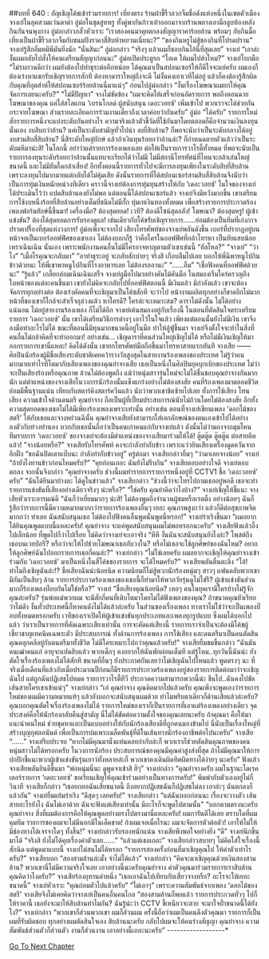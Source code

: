 ##บทที่ 640 : อัญเชิญโค้ชเข้าร่วมรายการ!
เที่ยงตรง
ร้านผ้าขี้ริ้วลวกจิ้มชื่อดังแห่งหนึ่งในเขตตัวเมือง จางเย่ในลุคสวมแว่นตาดำ อู๋ม่อในชุดสูทหรู ทั้งคู่พากันก้าวเท้าออกมาจากร้านพลางเอามือลูบท้องหลังกินกันจนพุงกาง
อู๋ม่อกล่าวกลั้วหัวเราะ “เราสองคนมาคุยตกลงสัญญาราคาร้อยล้าน พร้อมๆ กับกินมื้อเที่ยงเป็นผ้าขี้ริ้วลวกจิ้มกับขนมปังราคาสี่สิบห้าหยวนเนี่ยนะ?”
“ของกินหรูไม่สู้ของกินที่โปรดปราน” จางเย่รู้สึกอิ่มหมีพีมันยิ่งนัก
“นั่นสินะ” อู๋ม่อกล่าว “จริงๆ แล้วผมก็ชอบกินไอ้นี่ที่สุดเลย”
จางเย่ “เอาล่ะ งั้นผมกลับไปสั่งให้คนเตรียมสัญญาก่อนนะ”
อู๋ม่อเปิดประตูรถ “โอเค ให้ผมไปส่งไหม?”
จางเย่โบกมือ “ไม่รบกวนดีกว่า ผมยังต้องไปทำธุระต่ออีกหน่อย ได้คุณมาเป็นสปอนเซอร์ให้ก็ดีใจจะแย่ครับ ผมเองก็ต้องเร่งหาแขกรับเชิญรายการสักที ต้องหาดาราใหญ่ถึงจะดี ไม่งั้นคงเอาเวทีไม่อยู่ แล้วก็คงต้องรู้สึกผิดกับคุณที่อุตส่าห์ให้สปอนเซอร์ร้อยล้านนี่มาแน่ๆ”
ก่อนไปอู๋ม่อกล่าว “งั้นเรื่องโฆษณาผมยกให้คุณจัดการเลยนะครับ?”
“ไม่มีปัญหา” จางไม่ขัดข้อง “ผมจะคิดให้เสร็จก่อนอัดรายการ พอถึงตอนฉายโฆษณาของคุณ แค่ใส่สโลแกน ‘เบรนโกลด์ ผู้สนับสนุน เดอะวอยซ์’ เพิ่มเข้าไป พวกเราจะได้ช่วยกันกระจายโฆษณา ส่วนรายละเอียดการร่วมงานเดี๋ยวถึงเวลาค่อยว่ากันครับ”
อู๋ม่อ “ได้ครับ”
รายการใหม่สักรายการหนึ่งจะแบ่งระดับกันอย่างไร ความจริงแล้วตัวชี้วัดที่ใช้กันมาโดยตลอดก็คือจำนวนเงินลงทุนนั่นเอง
งบสิบกว่าล้าน? แค่เป็นระดับสามัญทั่วไปน่า
งบยี่สิบล้าน? ก็พอจะนับว่าเป็นระดับกลางได้อยู่
งบสามสิบสี่สิบล้าน? นี่สิระดับใหญ่ยักษ์
แล้วถ้าเงินทุนร้อยกว่าล้านล่ะ? ก็กำหนดตายตัวแล้วว่าเป็นระดับมหึมาน่ะสิ! ในโลกนี้ อย่าว่าแต่รายการร้องเพลงเลย ต่อให้เป็นรายการวาไรตี้ทั้งหมด ที่พอจะนับเป็นรายการลงทุนระดับร้อยกว่าล้านนั้นแทบจะเรียกได้ว่าไม่มี ไม่มีสถานีโทรทัศน์ที่ไหนจะกล้าเล่นใหญ่ขนาดนี้ และไม่มีทีมใดกล้าเสี่ยง! อีกทั้งตอนนี้รายการทั่วไปจะมีการลงทุนเพียงในระดับสิบยี่สิบล้าน เพราะลงทุนไปมากมายแต่กลับได้ไม่คุ้มเสีย ดังนั้นรายการที่ได้สปอนเซอร์สามสิบสี่สิบล้านจึงนับว่าเป็นการทุ่มเงินหนักหน่วงทีเดียว
คราวนี้จางเย่ต้องการทุ่มทุนสร้างให้กับ ‘เดอะวอยซ์’ ในใจของจางเย่ได้ประเมินไว้ว่า แปดสิบล้านคงยังไม่พอ แต่ตอนนี้ได้สปอนเซอร์แล้ว จางเย่จึงมีหวังมากขึ้น เขาเตรียมการใช้งบหนึ่งร้อยยี่สิบล้านอย่างเต็มที่ชนิดไม่มีกั๊ก ทุ่มเทเงินทองทั้งหมด เพื่อสร้างรายการประกวดร้องเพลงฟอร์มยักษ์นี้ขึ้นมา!
เครื่องมือ? ต้องสุดยอด!
เวที? ต้องดีไซน์สุดอลัง!
โฆษณา? ต้องสุดหรู!
ผู้เข้าแข่งขัน? ต้องได้สุดยอดการรับรองดูแล!
เช่นเดียวกับโค้ชรับเชิญรายการ…...ย่อมต้องเป็นทีมที่เก่งกาจปราดเปรื่องที่สุดแห่งวงการ!
อู๋ม่อเพิ่งจะจากไป เสียงโทรศัพท์ของจางเย่พลันดังขึ้น เบอร์ที่ปรากฏอยู่บนหน้าจอเป็นเบอร์ออฟฟิศของเขาเอง ไม่ต้องบอกก็รู้ ว่าคือใครในออฟฟิศที่กล้าโทรหา เป็นยัยแสบน้อย เหราเฉินเฉิน นั่นเอง เพราะพนักงานคนอื่นไม่มีใครอาจหาญตามตัวเขาเช่นนี้
“ฮัลโหล?”
“จางเย่”
“ว่าไง”
“เมื่อไรคุณจะกลับมา”
“อาทำธุระอยู่ จะกลับสักบ่ายๆ จริงสิ เกือบลืมไปเลย บอกให้พี่ฉีพาหนูไปกินข้าวด้วยนะ ให้พี่เขาพาหนูไปกินที่โรงอาหารเลย ไม่ต้องรออานะ”
“......อืม”
“เชื่อฟังคนที่ออฟฟิศด้วยนะ”
“รู้แล้ว”
เกลี้ยกล่อมเฉินเฉินเสร็จ จางเย่ถูมือไปมาอย่างคันไม้คันมือ ในสมองเริ่มใคร่ครวญถึงใบหน้าของแต่ละคนขึ้นมา เขายังไม่คิดจะกลับไปที่ออฟฟิศตอนนี้ มีเงินแล้ว มีกำลังแล้ว เขาจะต้องจัดการทุกอย่างต่อ ต้องเร่งคัดคนที่จะเชิญมาเป็นโค้ชสักที จะว่าไป หน้างานผลิตทุกอย่างก็ขาดอีกไม่มาก หน้าที่ของเขาก็ใกล้จะสำเร็จลุล่วงแล้ว
หาใครดี?
ใครล่ะจะเหมาะสม?
ดาราไม่ดังนั้น ไม่ได้อย่างแน่นอน ไม่อยู่สายงานร้องเพลง ก็ไม่ได้อีก
จางเย่เค้นสมองอยู่กับเรื่องนี้ ในตอนที่ตัดสินใจตระเตรียมรายการ ‘เดอะวอยซ์’ นั้น เขาได้เตรียมวิธีการต่างๆ เอาไว้ในใจแล้ว เพียงแต่ตอนนั้นยังไม่มีเงิน เขาจึงลงมือทำอะไรไม่ได้ ขณะที่ตอนนี้มีทุนมากขนาดนี้อยู่ในมือ ทำให้อู้ฟู่ขึ้นมา จางเย่จึงตั้งใจจะทำในสิ่งที่คนอื่นไม่กล้าคิดที่จะทำออกมา!
อย่างเช่น... เชิญดาราที่คนส่วนใหญ่เชิญไม่ได้ หรือไม่มีเงินเชิญให้มาออกรายการเขานี่แหละ!
คิดได้ดังนั้น เขายกโทรศัพท์มือถือขึ้นมาโทรหาสายแรกทันที
จางเสีย —— ศิลปินนักร้องผู้มีชื่อเสียงระดับชาติเคยคว้ารางวัลสูงสุดในสายงานร้องเพลงของประเทศ ไม่รู้ว่าคนมากมายเท่าไรที่โตมากับเสียงเพลงของคุณย่าจางเสีย เธอเป็นหนึ่งในศิลปินยุคบุกเบิกของประเทศ ไม่ว่าจะเป็นเสียงร้องหรือคุณภาพ ล้วนไม่ต้องพูดถึง แม้ว่าหนุ่มสาวรุ่นใหม่จะไม่ได้ชื่นชอบคุณย่าจางกันมากนัก แต่ตำแหน่งของจางเสียในวงการนักร้องนั้นแข็งแกร่งอย่างไม่ต้องสงสัย คนที่ร้องเพลงมาตลอดชีวิต ย่อมมีพื้นฐานแน่น เทียบกับสตาร์คิงสตาร์ควีนแล้ว นับว่าพวกเขาชิดซ้ายไปเลย ทั้งการใช้เสียง โทนเสียง ความเข้าใจด้านดนตรี คุณย่าจาง ถือเป็นผู้ที่เปี่ยมประสบการณ์นับไม่ถ้วนโดยไม่ต้องสงสัย อีกทั้งความสุดยอดของเธอไม่ได้มีเพียงร้องเพลงเพราะเท่านั้น อย่างเช่น ตอนที่จางเย่เขียนเพลง ‘ดอกไม้ของสตรี’ ให้กับเธอและจางหย่วนฉีนั้น คุณย่าจางเสียยังสามารถใส่เอกลักษณ์ของตนเองเข้าไปได้อย่างลงตัวกับท่วงทำนอง บวกกับเธอนั้นถือว่าเป็นคนเก่าคนแก่กับจางเย่แล้ว ดังนั้นไม่ว่ามองจากมุมไหน ทีมรายการ ‘เดอะวอยซ์’ ของจางเย่จะต้องมีตำแหน่งของจางเสียมาร่วมให้ได้!
ตู๊ดตู๊ด
ตู๊ดตู๊ด
ต่อสายติดแล้ว!
“จางน้อยหรือ?” จางเสียรับโทรศัพท์ คงจะกำลังทำกับข้าว เพราะแว่วยินเสียงเครื่องดูดควันจากอีกฝั่ง “ขอฉันปิดเตาแป๊บนะ กำลังทำกับข้าวอยู่”
ครู่ต่อมา
จางเสียกล่าวยิ้มๆ “ว่ามาเลยจางน้อย”
จางเย่ “ถ้ายังไงทานข้าวก่อนไหมครับ?”
“คุยก่อนเถอะ ฉันยังไม่รีบกิน” จางเสียตอบอย่างใจดี
จางเย่ตอบตกลง จากนั้นจึงกล่าว “คุณย่าจางครับ ช่วงนี้ผมทำรายการรายการหนึ่งอยู่ที่ CCTV1 ชื่อ ‘เดอะวอยซ์’ ครับ”
“ฉันได้ยินมาบ้างละ ได้ดูในข่าวแล้ว” จางเสียกล่าว “ช่วงนี้ว่าจะโทรไปถามเธออยู่พอดี เธอจะทำรายการแข่งขันที่เสียงอย่างเดียวจริงๆ น่ะหรือ?”
“ใช่ครับ คุณย่าคิดว่าไงบ้าง?” จางเย่เชิญให้ชี้แนะ
จางเสียหัวเราะอารมณ์ดี “ฉันก็ว่าเยี่ยมมากๆ น่ะสิ! ไม่ต้องพูดถึงจำนวนผู้ชมหรือเรตติ้ง อย่างน้อยๆ ฉันก็รู้สึกว่ารายการนี้มีความหมายมากกว่ารายการร้องเพลงอื่นๆ เยอะ คุณภาพสูงกว่า แล้วก็ดีต่อสุขภาพจิตมากกว่า ทำเลย ฉันสนับสนุนเธอ ไม่ต้องไปฟังคนอื่นพูดนั่นพูดนี่หรอก!”
จางเย่ร่าเริงขึ้นมา “ผมอยากได้ยินคุณพูดแบบนี้แหละครับ! คุณย่าจาง จะแค่พูดสนับสนุนผมไม่พอหรอกนะครับ”
จางเสียฟังแล้วอึ้งไปเล็กน้อย ที่พูดไปก็ว่าไปเรื่อย ไม่คิดว่าจางเย่จะเอาจริง “หึหึ งั้นฉันจะสนับสนุนยังไงล่ะ? โพสต์ถึงเธอบนเวยป๋อรึ? หรือว่าจะให้ไปช่วยโฆษณาเธอกับวงใน? หรือไม่เธอจะใช้ลูกศิษย์ของฉันไหม? อยากให้ลูกศิษย์ฉันไปออกรายการเธอกี่คนล่ะ?”
จางเย่กล่าว “ไม่ใช่เลยครับ ผมอยากจะเชิญให้คุณย่าจางเข้าร่วมกับ ‘เดอะวอยซ์’ มาเป็นหนึ่งในสี่โค้ชของรายการ จะได้ไหมครับ?”
จางเสียพลันตื่นตะลึง “โอ้! ทำไมถึงเชิญฉันล่ะ!? ชื่อเสียงฉันน่ะน้อยนิด ความนิยมก็ไม่สู้พวกนักร้องหนุ่มๆ สาวๆ แฟนคลับพวกเขามีกันเป็นสิบๆ ล้าน รายการประกวดร้องเพลงของเธอนี้ก็ทำมาให้พวกวัยรุ่นดูไม่ใช่รึ? ผู้เข้าแข่งขันส่วนมากก็ร้องเพลงป๊อบกันไม่ใช่หรือ?”
จางเย่ “ชื่อเสียงคุณน้อยนิด? เหอๆ คนในยุคเรามีใครบ้างไม่รู้จักคุณล่ะครับ? รุ่นพ่อแม่พวกผม จะมีสักกี่คนที่เติบโตมาโดยไม่ได้ฟังเพลงของคุณ? ถ้าขนาดคุณยังเรียกว่าไม่ดัง งั้นทั่วประเทศนี้ก็หาคนดังไม่ได้แล้วล่ะครับ ในส่วนของเรื่องเพลง ทางเราไม่ใช่ว่าจะเป็นเพลงป๊อบทั้งหมดหรอกครับ เวทีของเราเปิดให้ผู้เข้าแข่งขันทุกประเภทและเพลงทุกรูปแบบ ซึ่งผมได้บอกไปแล้ว ว่าเราเป็นรายการที่คัดเฉพาะเสียงเท่านั้น การจะคัดแต่เสียงนี้ รายการเราจำเป็นจะต้องมีโค้ชผู้เชี่ยวชาญเทคนิคเฉพาะตัว มีประสบการณ์ ทั้งด้านการร้องเพลง การใช้เสียง และดนตรีมาเป็นคนตัดสิน คุณคลุกคลีอยู่กับดนตรีมาทั้งชีวิต ไม่มีใครเหมาะไปกว่าคุณแล้วครับ!”
จางเสียยิ้มขมขื่นกล่าว “ฉันมันคนเฒ่าคนแก่ อายุจะแปดสิบแล้ว พวกเด็กๆ คงอยากให้ฉันพักผ่อนเต็มที แต่รู้ไหม..ทุกวันนี้ฉันน่ะ ยังตัดใจเรื่องร้องเพลงไม่ได้สักที ขนาดที่อื่นๆ ยังประกาศกันเลยว่าไม่เชิญฉันไปไหนแล้ว พูดตรงๆ นะ ที่จริงเมื่อเดือนที่แล้วกับเมื่อประมาณปีก่อนก็มีรายการประกวดร้องเพลงอยู่สองรายการติดต่อมาว่าจะเชิญฉันไป แต่ถูกฉันปฏิเสธไปหมด รายการวาไรตี้ทีวี ประกวดความสามารถพวกนี้น่ะ ขืนไป..ฉันคงไปขัดเส้นสายใครเขาเข้าแน่ๆ”
จางเย่กล่าว “เอ๋ คุณย่าจาง คุณคิดมากไปแล้วครับ คุณเพิ่งจะพูดเองว่ารายการใหม่ของผมมีความหมายแท้ๆ แล้วยังบอกจะสนับสนุนผมด้วย ทำไมพริบตาเดียวก็ค้านเสียแล้วล่ะครับ? คุณบอกคุณตัดใจเรื่องร้องเพลงไม่ได้ รายการใหม่ของเราก็เป็นรายการที่เอาแต่ร้องเพลงอย่างเดียว จุดประสงค์คือให้นักร้องกลับคืนสู่สามัญ นี่ไม่ได้ขัดต่อความตั้งใจของคุณเลยนะครับ ถ้าคุณมา คือให้มาแนะนำคนใหม่ ช่วยขุดหาและเป็นแบบอย่างให้กับนักร้องเสียงดีที่ถูกคนมองข้ามไป นี่นับเป็นเรื่องใหญ่ที่สร้างบุญกุศลอนันต์ เพื่อเป็นการบ่มเพาะเมล็ดพันธุ์ที่ดีในเส้นทางนักร้องอาชีพต่อไปนะครับ”
จางเสีย “......”
จางเย่รีบประจบ “หากไม่มีคุณมานั่งแท่นคอยกำกับล่ะก็ พวกเราก็ช่วยตัดสินคุณภาพของคนหนุ่มสาวไม่ได้หรอกครับ ในวงการนักร้อง ประสบการณ์ของคุณมีคุณค่าสูงส่งที่สุด ถ้าไม่มีคุณมาให้การปกปักชี้แนะพวกผู้เข้าแข่งขันรุ่นเยาว์ทั้งหลายล่ะก็ พวกเขาคงเดินผิดทิศผิดทางได้ง่ายๆ นะครับ”
ฟังแล้วจางเสียพลันยินดีขึ้นมา “พ่อหนุ่มนี่นะ ดูพูดจาเข้าสิ ฮิๆ”
จางเย่กล่าว “คุณย่าจางครับ ผมในฐานะไดเรคเตอร์รายการ ‘เดอะวอยซ์’ ขอเรียนเชิญให้คุณเข้าร่วมอย่างเป็นทางการครับ!”
พึมพำกับตัวเองอยู่ไม่กี่วินาที จางเสียก็กล่าว “เธอยกยอฉันเสียขนาดนี้ ถึงอยากปฏิเสธฉันก็ปฏิเสธไม่ลง เอาล่ะๆ ฉันตกลงก็แล้วกัน”
จางเย่ยิ้มแย้มร่าเริง “ดีสุดๆ เลยครับ!”
จางเสียกล่าว “แต่ฉันบอกก่อนนะ เรื่องจะวางตัว เส้นสายอะไรยังไง ฉันไม่เอาด้วย ฉันจะฟังแต่เสียงเท่านั้น มีอะไรก็จะพูดไปตามนั้น”
“บอกตามตรงนะครับคุณย่าจาง สิ่งที่ผมต้องการคือให้คุณพูดอย่างตรงไปตรงมานี่แหละครับ! ผมการันตีได้เลย ตราบใดที่ผมคุมทีม รายการของผมจะไม่มีนอกมีในเด็ดขาด! ถ้าผมเจอเมื่อไรนะ ผมจะจัดการตัวต่อตัว! เอาให้ไม่ให้มีช่องทางได้เจรจาใดๆ ทั้งสิ้น!” จางเย่กล่าวรับรองหนักแน่น
จางเสียพึงพอใจอย่างยิ่ง “ดี”
จางเย่นึกขึ้นมาได้ “จริงสิ ยังไม่ได้คุยเรื่องค่าตัวเลย……”
“แล้วแต่เธอเถอะ” จางเสียกล่าวสบายๆ ไม่คิดใส่ใจเรื่องนี้สักนิด
แต่พูดมาแบบนี้ จางเย่ไม่สนไม่ได้หรอก “รายการสองครั้งก่อนที่มาเชิญคุณไป ให้ค่าตัวเท่าไรครับ?”
จางเสียบอก “สองสามล้านล่ะมั้ง จำไม่ได้แล้ว”
จางเย่กล่าว “คิดจะมาเชิญคุณด้วยเงินสองสามล้าน? พวกเขานี่ไม่มีความจริงใจเลย เอาอย่างนี้นะครับคุณย่าจาง ค่าตัวคุณมาร่วมรายการเราสิบล้าน คุณคิดว่าไงครับ?”
จางเสียร้องอุทานคำหนึ่ง “เธอเอาฉันไปเทียบกับเสี่ยวจางหรือ? อะไรจะให้เยอะขนาดนี้”
จางเย่หัวเราะ “คุณถ่อมตัวไปแล้วครับ”
“ไม่เอาๆ” เพราะความสัมพันธ์จากเพลง ‘ดอกไม้ของสตรี’ จางเสียจึงไม่เคยคิดว่าจางเย่เป็นคนอื่นคนไกล “สองสามล้านก็พอแล้ว รายการประกวดทั่วๆ ไปก็ให้ราคานี้ เธอยังจะมาให้สิบล้านทำไมกัน? ฉันรู้น่ะว่า CCTV ขี้เหนียวจะตาย จะมาใจป้ำขนาดนี้ได้ยังไง?”
จางเย่กล่าว “พวกเขาก็ส่วนพวกเขา ผมก็ส่วนผม ครั้งนี้ถือว่าผมเป็นคนดึงตัวคุณมา รายการก็เป็นผมที่รับผิดชอบ ทุกอย่างผมตัดสินใจเอง สิบล้านนะครับ กลับไปผมจะให้คนร่างสัญญา คุณย่าจาง ความสัมพันธ์ส่วนตัวก็ส่วนตัว งานก็ส่วนงาน เอาอย่างนี้เถอะนะครับ”
*-*-*-*-*-*-*-*-*-*-*-*-*-*-*-*-*-*-*


[Go To Next Chapter]( ./41.md)